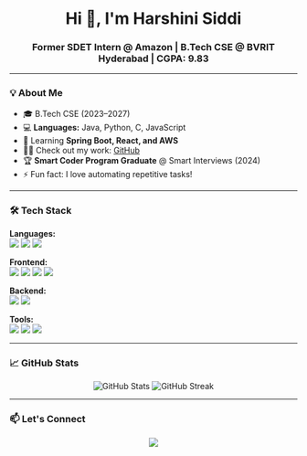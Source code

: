 <h1 align="center">Hi 👋, I'm Harshini Siddi</h1>
<h3 align="center">Former SDET Intern @ Amazon | B.Tech CSE @ BVRIT Hyderabad | CGPA: 9.83</h3>

---

### 💡 About Me
- 🎓 B.Tech CSE (2023–2027)  
- 💻 **Languages:** Java, Python, C, JavaScript  
- 🌱 Learning **Spring Boot, React, and AWS**  
- 👨‍💻 Check out my work: [GitHub](https://github.com/siddi-Harshini)  
- 🏆 **Smart Coder Program Graduate** @ Smart Interviews (2024)  
- ⚡ Fun fact: I love automating repetitive tasks!

---

### 🛠️ Tech Stack

**Languages:**  
<img src="https://img.shields.io/badge/Java-blue?style=for-the-badge&logo=java&logoColor=white"/> 
<img src="https://img.shields.io/badge/Python-yellow?style=for-the-badge&logo=python&logoColor=white"/> 
<img src="https://img.shields.io/badge/C-00599C?style=for-the-badge&logo=c&logoColor=white"/>

**Frontend:**  
<img src="https://img.shields.io/badge/React-20232A?style=for-the-badge&logo=react&logoColor=61DAFB"/> 
<img src="https://img.shields.io/badge/HTML5-E34F26?style=for-the-badge&logo=html5&logoColor=white"/> 
<img src="https://img.shields.io/badge/CSS3-1572B6?style=for-the-badge&logo=css3&logoColor=white"/>
<img src="https://img.shields.io/badge/JavaScript-F7DF1E?style=for-the-badge&logo=javascript&logoColor=black"/>

**Backend:**  
<img src="https://img.shields.io/badge/Spring_Boot-6DB33F?style=for-the-badge&logo=spring-boot&logoColor=white"/> 
<img src="https://img.shields.io/badge/MySQL-4479A1?style=for-the-badge&logo=mysql&logoColor=white"/>

**Tools:**  
<img src="https://img.shields.io/badge/Git-F05032?style=for-the-badge&logo=git&logoColor=white"/> 
<img src="https://img.shields.io/badge/VS_Code-007ACC?style=for-the-badge&logo=visual-studio-code&logoColor=white"/> 
<img src="https://img.shields.io/badge/Eclipse-2C2255?style=for-the-badge&logo=eclipse&logoColor=white"/>

---

### 📈 GitHub Stats
<p align="center">
  <img src="https://github-readme-stats.vercel.app/api?username=siddi-Harshini&show_icons=true&theme=tokyonight" alt="GitHub Stats"/>
  <img src="https://streak-stats.demolab.com?user=siddi-Harshini&theme=tokyonight" alt="GitHub Streak"/>
</p>

---

### 📫 Let's Connect
<p align="center">
  <a href="https://www.linkedin.com/in/harshini-siddi-a162552a3/">
    <img src="https://img.shields.io/badge/LinkedIn-0077B5?style=for-the-badge&logo=linkedin&logoColor=white"/>
  </a>
</p>














































